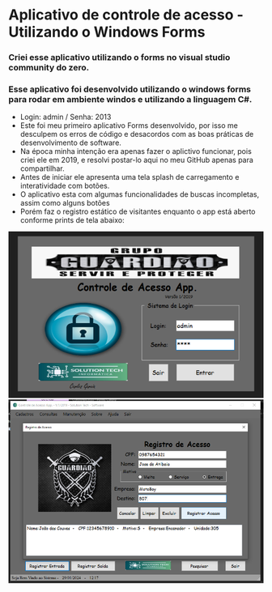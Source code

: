 # Aplicativo de controle de acesso - Utilizando o Windows Forms

### Criei esse aplicativo utilizando o forms no visual studio community do zero.
### Esse aplicativo foi desenvolvido utilizando o windows forms para rodar em ambiente windos e utilizando a linguagem C#.
 -  Login: admin / Senha: 2013 
 - Este foi meu primeiro aplicativo Forms desenvolvido, por isso me desculpem os erros de código e desacordos com as boas práticas de desenvolvimento de software. 
 - Na época minha intenção era apenas fazer o aplictivo funcionar, pois criei ele em 2019, e resolvi postar-lo aqui no meu GitHub apenas para compartilhar.
 - Antes de iniciar ele apresenta uma tela splash de carregamento e interatividade com botões.
 - O aplicativo esta com algumas funcionalidades de buscas incompletas, assim como alguns botões
 - Porém faz o registro estático de visitantes enquanto o app está aberto conforme prints de tela abaixo:
<img src="login.png">
<img src="cadastro.png">

